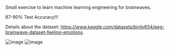 Small exercise to learn machine learning engineering for brainwaves.

87-90% Test Accuracy!!!

Details about the dataset: https://www.kaggle.com/datasets/birdy654/eeg-brainwave-dataset-feeling-emotions

![image](https://github.com/user-attachments/assets/6a54b460-f8a2-4f81-8061-c1462b39c89d)
![image](https://github.com/user-attachments/assets/b084fde3-4187-458e-9d6a-f8ba8a47cc8d)
